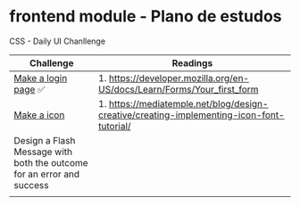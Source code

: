# frontend module - Plano de estudos

CSS - Daily UI Chanllenge

| Challenge  | Readings |
| ------------- | ------------- |
| [Make a login page](https://codepen.io/haysacomsomder/full/WNQJaKE) :white_check_mark: | 1. https://developer.mozilla.org/en-US/docs/Learn/Forms/Your_first_form  |
| [Make a icon](https://codepen.io/haysacomsomder/pen/KKVrwpL)  | 1. https://mediatemple.net/blog/design-creative/creating-implementing-icon-font-tutorial/ |
| Design a Flash Message with both the outcome for an error and success |  |
| |
